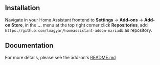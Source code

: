 
## Installation

Navigate in your Home Assistant frontend to **Settings** -> **Add-ons** ->
**Add-on Store**, in the **...** menu at the top right corner click
**Repositories**, add
`https://github.com/lmagyar/homeassistant-addon-mariadb` as repository.

## Documentation

For more details, please see the add-on's [README.md](mariadb)
